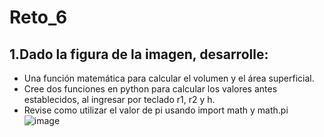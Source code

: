 # Reto_6
## 1.Dado la figura de la imagen, desarrolle:
   + Una función matemática para calcular el volumen y el área superficial.
   + Cree dos funciones en python para calcular los valores antes establecidos, al ingresar por teclado r1, r2 y h.
   + Revise como utilizar el valor de pi usando import math y math.pi
 ![image](https://github.com/SergioSochaLuque/reto6/assets/141857054/20e90b0a-0b34-4964-82ec-397ea05b14ff)
     

